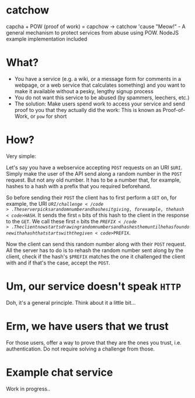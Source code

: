 # catchow

capcha + POW (proof of work) = capchow -> catchow 'cause "Meow!" - A general mechanism to protect services from abuse using POW. NodeJS example implementation included

# What?

* You have a service (e.g. a wiki, or a message form for comments in a webpage, or a web service that calculates something) and you want to make it available without a pesky, lengthy signup process
* You do not want this service to be abused (by spammers, leechers, etc.)
* The solution: Make users spend work to access your service and send proof to you that they actually did the work: This is known as Proof-of-Work, or <code>pow</code> for short

# How?

Very simple:

Let's say you have a webservice accepting <code>POST</code> requests on an URI <code>$URI</code>. Simply make the user of the API send along a random number in the <code>POST</code> request. But not any old number. It has to be a number that, for example, hashes to a hash with a prefix that you required beforehand. 

So before sending their <code>POST</code> the client has to first perform a <code>GET</code> on, for example, the URI <code>$URI/challenge</code>. The server picks a random number and hashes it giving, for example, the hash <code>$HASH</code>. It sends the first <code>n</code> bits of this hash to the client in the response to the <code>GET</code>. We call these first <code>n</code> bits the <code>$PREFIX</code>. The client now starts drawing random numbers and hashes them until he has found one with a hash that starts with the given <code>$PREFIX</code>.

Now the client can send this random number along with their <code>POST</code> request. All the server has to do is to rehash the random number sent along by the client, check if the hash's <code>$PREFIX</code> matches the one it challenged the client with and if that's the case, accept the <code>POST</code>.

# Um, our service doesn't speak <code>HTTP</code>

Doh, it's a general principle. Think about it a little bit...

# Erm, we have users that we trust

For those users, offer a way to prove that they are the ones you trust, i.e. authentication. Do not require solving a challenge from those.

# Example chat service

Work in progress..

